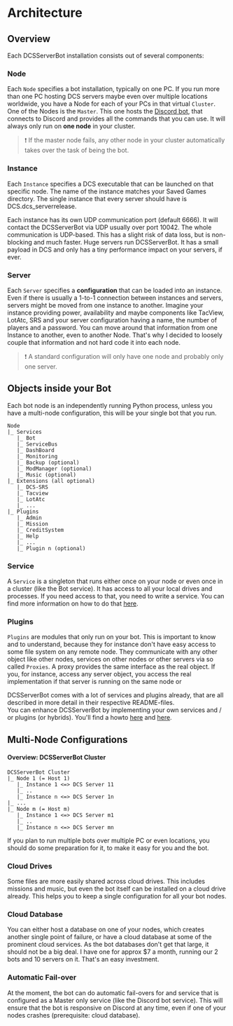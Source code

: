 # Architecture

## Overview
Each DCSServerBot installation consists out of several components:

### Node
Each `Node` specifies a bot installation, typically on one PC. If you run more than one PC hosting DCS servers
maybe even over multiple locations worldwide, you have a Node for each of your PCs in that virtual `Cluster`.<br>
One of the Nodes is the `Master`. This one hosts the [Discord bot](./services/bot/README.md), that connects to 
Discord and provides all the commands that you can use. It will always only run on __one node__ in your cluster.

> ❗ If the master node fails, any other node in your cluster automatically takes over the task of being the bot.

### Instance
Each `Instance` specifies a DCS executable that can be launched on that specific node. The name of the instance matches
your Saved Games directory. The single instance that every server should have is DCS.dcs_serverrelease.

Each instance has its own UDP communication port (default 6666). It will contact the DCSServerBot via UDP usually 
over port 10042. The whole communication is UDP-based. This has a slight risk of data loss, but is non-blocking
and much faster. Huge servers run DCSServerBot. It has a small payload in DCS and only has a tiny performance impact 
on your servers, if ever.

### Server
Each `Server` specifies a __configuration__ that can be loaded into an instance. Even if there is usually a 1-to-1 
connection between instances and servers, servers might be moved from one instance to another. Imagine your instance 
providing power, availability and maybe components like TacView, LotAtc, SRS and your server configuration having a 
name, the number of players and a password. You can move around that information from one Instance to another, 
even to another Node. That's why I decided to loosely couple that information and not hard code it into each node.

> ❗ A standard configuration will only have one node and probably only one server.

## Objects inside your Bot
Each bot node is an independently running Python process, unless you have a multi-node configuration, this will be your 
single bot that you run.

```
Node
|_ Services
   |_ Bot
   |_ ServiceBus
   |_ DashBoard
   |_ Monitoring
   |_ Backup (optional)
   |_ ModManager (optional)
   |_ Music (optional)
|_ Extensions (all optional)
   |_ DCS-SRS
   |_ Tacview
   |_ LotAtc
   |_ ...
|_ Plugins
   |_ Admin
   |_ Mission
   |_ CreditSystem
   |_ Help
   |_ ...
   |_ Plugin n (optional)
```
### Service
A `Service` is a singleton that runs either once on your node or even once in a cluster (like the Bot service).
It has access to all your local drives and processes. If you need access to that, you need to write a service.
You can find more information on how to do that [here](./services/README.md).

### Plugins
`Plugins` are modules that only run on your bot. This is important to know and to understand, because they for 
instance don't have easy access to some file system on any remote node. They communicate with any other object like
other nodes, services on other nodes or other servers via so called `Proxies`. A proxy provides the same interface as
the real object. If you, for instance, access any server object, you access the real implementation if that server is
running on the same node or 

DCSServerBot comes with a lot of services and plugins already, that are all described in more detail in their 
respective README-files.<br>
You can enhance DCSServerBot by implementing your own services and / or plugins (or hybrids). You'll find a howto 
[here](./plugins/README.md) and [here](./services/README.md). 



## Multi-Node Configurations

#### Overview: DCSServerBot Cluster
```
DCSServerBot Cluster
|_ Node 1 (= Host 1)
   |_ Instance 1 <=> DCS Server 11
   |_ ..
   |_ Instance n <=> DCS Server 1n
|_ ...
|_ Node m (= Host m)
   |_ Instance 1 <=> DCS Server m1
   |_ ..
   |_ Instance n <=> DCS Server mn
```

If you plan to run multiple bots over multiple PC or even locations, you should do some preparation for it, to make
it easy for you and the bot.

### Cloud Drives
Some files are more easily shared across cloud drives. This includes missions and music, but even the bot itself can be
installed on a cloud drive already. This helps you to keep a single configuration for all your bot nodes.

### Cloud Database
You can either host a database on one of your nodes, which creates another single point of failure, or have a cloud
database at some of the prominent cloud services. As the bot databases don't get that large, it should not be a big 
deal. I have one for approx $7 a month, running our 2 bots and 10 servers on it. That's an easy investment.

### Automatic Fail-over
At the moment, the bot can do automatic fail-overs for and service that is configured as a Master only service (like
the Discord bot service). This will ensure that the bot is responsive on Discord at any time, even if one of your 
nodes crashes (prerequisite: cloud database).
